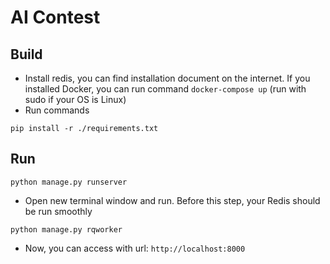 # AI Contest
## Build
* Install redis, you can find installation document on the internet. If you installed Docker, you can run command `docker-compose up` (run with sudo if your OS is Linux)
* Run commands
```
pip install -r ./requirements.txt
```
## Run
```
python manage.py runserver
```
* Open new terminal window and run. Before this step, your Redis should be run smoothly
```
python manage.py rqworker
```
* Now, you can access with url: `http://localhost:8000`
